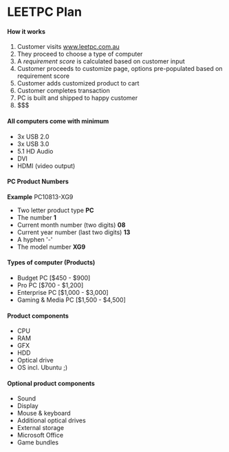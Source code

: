 LEETPC Plan
===========

#### How it works

1. Customer visits www.leetpc.com.au
2. They proceed to choose a type of computer
3. A *requirement score* is calculated based on customer input
4. Customer proceeds to customize page, options pre-populated based on requirement score
5. Customer adds customized product to cart
6. Customer completes transaction
7. PC is built and shipped to happy customer
8. $$$

#### All computers come with minimum

- 3x USB 2.0
- 3x USB 3.0
- 5.1 HD Audio
- DVI
- HDMI (video output)

#### PC Product Numbers

**Example**
PC10813-XG9

- Two letter product type **PC**
- The number **1**
- Current month number (two digits) **08**
- Current year number (last two digits) **13**
- A hyphen '-'
- The model number **XG9**

#### Types of computer (Products)

- Budget PC [$450 - $900]
- Pro PC [$700 - $1,200]
- Enterprise PC [$1,000 - $3,000]
- Gaming & Media PC [$1,500 - $4,500]

#### Product components

- CPU
- RAM
- GFX
- HDD
- Optical drive
- OS incl. Ubuntu ;)

#### Optional product components

- Sound
- Display
- Mouse & keyboard
- Additional optical drives
- External storage
- Microsoft Office
- Game bundles
